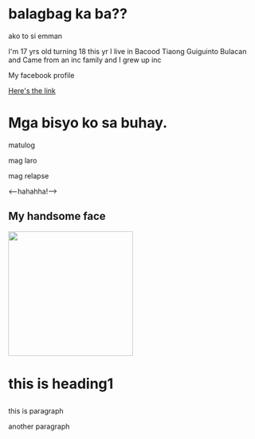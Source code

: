 <!DOCTYPE html>
<html>
<head> <title>first page bugok</title>
</head>      
<body>

<h1>balagbag ka ba??</h1>
<p>ako to si emman</p>
<p>I'm 17 yrs old turning 18 this yr I live in Bacood Tiaong Guiguinto Bulacan and Came from an inc family and I grew up inc</p>

<p>My facebook profile</p>
<a href="https://www.facebook.com/emman.vilar.3">Here's the link</a>

<h1>Mga bisyo ko sa buhay.</h1>  
<p>matulog</p>
<p>mag laro</p>
<P>mag relapse</P>            
<--hahahha!-->

<h2>My handsome face</h2>
<img src="" ="" style="width:250px;height:250px;">

<h1>this is heading1</h1>
<h2></h2>
<h3></h3>
<p>this is paragraph</p>
<p>another paragraph</p>

</body>
</html>
